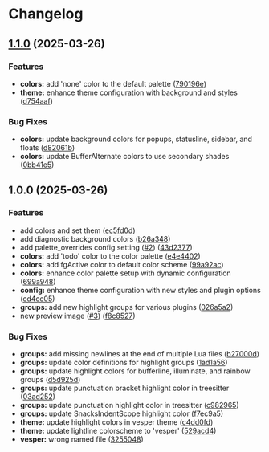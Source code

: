 # Changelog

## [1.1.0](https://github.com/PunGrumpy/vesper.nvim/compare/v1.0.0...v1.1.0) (2025-03-26)


### Features

* **colors:** add 'none' color to the default palette ([790196e](https://github.com/PunGrumpy/vesper.nvim/commit/790196e2a0e2ea7cc837b64e0c36c6a9be8fedcb))
* **theme:** enhance theme configuration with background and styles ([d754aaf](https://github.com/PunGrumpy/vesper.nvim/commit/d754aaf826fbcb9a8fbd4c05958108ba3be07d8d))


### Bug Fixes

* **colors:** update background colors for popups, statusline, sidebar, and floats ([d82061b](https://github.com/PunGrumpy/vesper.nvim/commit/d82061bc989a5aae37958a8a0448a03b9b7500f8))
* **colors:** update BufferAlternate colors to use secondary shades ([0bb41e5](https://github.com/PunGrumpy/vesper.nvim/commit/0bb41e5816632aac96e612f73b51ff3353219315))

## 1.0.0 (2025-03-26)


### Features

* add colors and set them ([ec5fd0d](https://github.com/PunGrumpy/vesper.nvim/commit/ec5fd0d5332fe2038e8d65cfe58203bd873ee787))
* add diagnostic background colors ([b26a348](https://github.com/PunGrumpy/vesper.nvim/commit/b26a348293cc6a16941f6429e3a20de58a584170))
* add palette_overrides config setting ([#2](https://github.com/PunGrumpy/vesper.nvim/issues/2)) ([43d2377](https://github.com/PunGrumpy/vesper.nvim/commit/43d2377f43a228a99429d691050d3f4879855d14))
* **colors:** add 'todo' color to the color palette ([e4e4402](https://github.com/PunGrumpy/vesper.nvim/commit/e4e4402c3f7d190184e5c1169ecdafafb61f44d8))
* **colors:** add fgActive color to default color scheme ([99a92ac](https://github.com/PunGrumpy/vesper.nvim/commit/99a92acdbc5be80e76200d118f9fda447dc72817))
* **colors:** enhance color palette setup with dynamic configuration ([699a948](https://github.com/PunGrumpy/vesper.nvim/commit/699a9488f7649eef113fdb0106d80b3a624fd93c))
* **config:** enhance theme configuration with new styles and plugin options ([cd4cc05](https://github.com/PunGrumpy/vesper.nvim/commit/cd4cc0596a9ceca797063af4e7a809d7a66cac14))
* **groups:** add new highlight groups for various plugins ([026a5a2](https://github.com/PunGrumpy/vesper.nvim/commit/026a5a2445bea30ea29a826ea4cef657acfca919))
* new preview image ([#3](https://github.com/PunGrumpy/vesper.nvim/issues/3)) ([f8c8527](https://github.com/PunGrumpy/vesper.nvim/commit/f8c85278593d08edb2f625cae50e7ce5d50af2d0))


### Bug Fixes

* **groups:** add missing newlines at the end of multiple Lua files ([b27000d](https://github.com/PunGrumpy/vesper.nvim/commit/b27000dc2e3732362b6e0a6b4d606aafd79a004e))
* **groups:** update color definitions for highlight groups ([1ad1a56](https://github.com/PunGrumpy/vesper.nvim/commit/1ad1a56e3a470a90f41bdfe6cd822fe6739f6dfb))
* **groups:** update highlight colors for bufferline, illuminate, and rainbow groups ([d5d925d](https://github.com/PunGrumpy/vesper.nvim/commit/d5d925d6cd29dbef4ee5b60983fb0031358f9359))
* **groups:** update punctuation bracket highlight color in treesitter ([03ad252](https://github.com/PunGrumpy/vesper.nvim/commit/03ad252ae2a442bc4ea522e312931a0b3c2c3b0f))
* **groups:** update punctuation highlight color in treesitter ([c982965](https://github.com/PunGrumpy/vesper.nvim/commit/c9829659d49403c9be1955697c3bdb1a6c04b029))
* **groups:** update SnacksIndentScope highlight color ([f7ec9a5](https://github.com/PunGrumpy/vesper.nvim/commit/f7ec9a5dbfdd62d53d4d8dcc76f3b1ee5128b946))
* **theme:** update highlight colors in vesper theme ([c4dd0fd](https://github.com/PunGrumpy/vesper.nvim/commit/c4dd0fd34fff5b5f4ae6f5ea3b5532b0f9c70d97))
* **theme:** update lightline colorscheme to 'vesper' ([529acd4](https://github.com/PunGrumpy/vesper.nvim/commit/529acd45cf250ee3b8354f725608d3eae71daeda))
* **vesper:** wrong named file ([3255048](https://github.com/PunGrumpy/vesper.nvim/commit/32550484ad07c42ba3031841f93e37e8f83c1557))

